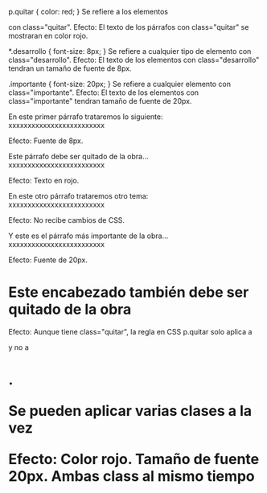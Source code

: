 p.quitar { 
    color: red; 
    } 
    Se refiere a los elementos <p> con class="quitar".
    Efecto:
    El texto de los párrafos con class="quitar" se mostraran en color rojo.

*.desarrollo { 
    font-size: 8px; 
} 
    Se refiere a cualquier tipo de elemento con class="desarrollo".
    Efecto: 
    El texto de los elementos con class="desarrollo" tendran un tamaño de fuente de 8px.

.importante { 
    font-size: 20px; 
}
    Se refiere a cualquier elemento con class="importante".
    Efecto: 
    El texto de los elementos con class="importante" tendran tamaño de fuente de 20px.

<p class="desarrollo">  
    En este primer párrafo trataremos lo siguiente: 
    <br />xxxxxxxxxxxxxxxxxxxxxxxxx 
</p> 
    Efecto:
    Fuente de 8px.

<p class="quitar"> 
    Este párrafo debe ser quitado de la obra… 
    <br />xxxxxxxxxxxxxxxxxxxxxxxxx 
</p> 
    Efecto:
    Texto en rojo.

<p > 
    En este otro párrafo trataremos otro tema:<br /> 
    xxxxxxxxxxxxxxxxxxxxxxxxx 
</p> 
    Efecto:
    No recibe cambios de CSS.

<p class="importante"> 
    Y este es el párrafo más importante de la obra… 
    <br />xxxxxxxxxxxxxxxxxxxxxxxxx 
</p> 
    Efecto:
    Fuente de 20px.

<h1 class="quitar">Este encabezado también debe ser quitado de la obra</h1> 
    Efecto:
    Aunque tiene class="quitar", la regla en CSS p.quitar solo aplica a <p> y no a <h1>.

<p class="quitar importante">Se pueden aplicar varias clases a la vez</p>
    Efecto:
    Color rojo.
    Tamaño de fuente 20px.
    Ambas class al mismo tiempo